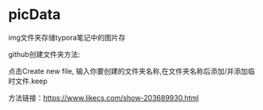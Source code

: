 # picData
img文件夹存储typora笔记中的图片存

github创建文件夹方法:

点击Create new file, 输入你要创建的文件夹名称,在文件夹名称后添加/并添加临时文件.keep

方法链接：https://www.likecs.com/show-203689930.html

